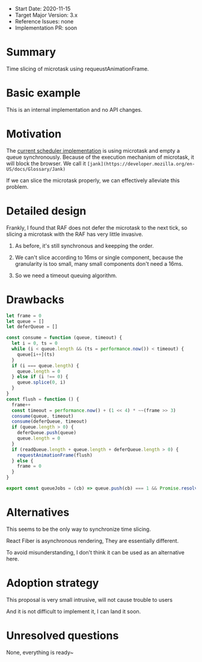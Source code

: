- Start Date: 2020-11-15
- Target Major Version: 3.x
- Reference Issues: none
- Implementation PR: soon

# Summary

Time slicing of microtask using requeustAnimationFrame.

# Basic example

This is an internal implementation and no API changes.

# Motivation

The [current scheduler implementation](https://github.com/vuejs/vue-next/blob/master/packages/runtime-core/src/scheduler.ts#L192) is using microtask and empty a queue synchronously. Because of the execution mechanism of microtask, it will block the browser. We call it `[jank](https://developer.mozilla.org/en-US/docs/Glossary/Jank)`

If we can slice the microtask properly, we can effectively alleviate this problem.

# Detailed design

Frankly, I found that RAF does not defer the microtask to the next tick, so slicing a microtask with the RAF has very little invasive.

1. As before, it's still synchronous and keepping the order.

2. We can't slice according to 16ms or single component, because the granularity is too small, many small components don't need a 16ms.

3. So we need a timeout queuing algorithm.

# Drawbacks

```js
let frame = 0
let queue = []
let deferQueue = []

const consume = function (queue, timeout) {
  let i = 0, ts = 0
  while (i < queue.length && (ts = performance.now()) < timeout) {
    queue[i++](ts)
  }
  if (i === queue.length) {
    queue.length = 0
  } else if (i !== 0) {
    queue.splice(0, i)
  }
}
const flush = function () {
  frame++
  const timeout = performance.now() + (1 << 4) * ~~(frame >> 3)
  consume(queue, timeout)
  consume(deferQueue, timeout)
  if (queue.length > 0) {
    deferQueue.push(queue)
    queue.length = 0
  }
  if (readQueue.length + queue.length + deferQueue.length > 0) {
    requestAnimationFrame(flush)
  } else {
    frame = 0
  }
}

export const queueJobs = (cb) => queue.push(cb) === 1 && Promise.resolve().then(flush)
```

# Alternatives

This seems to be the only way to synchronize time slicing.

React Fiber is asynchronous rendering, They are essentially different.

To avoid misunderstanding, I don't think it can be used as an alternative here.

# Adoption strategy

This proposal is very small intrusive, will not cause trouble to users

And it is not difficult to implement it, I can land it soon.

# Unresolved questions

None, everything is ready~
